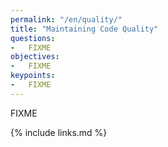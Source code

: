 ```yaml
---
permalink: "/en/quality/"
title: "Maintaining Code Quality"
questions:
-   FIXME
objectives:
-   FIXME
keypoints:
-   FIXME
---
```


FIXME

{% include links.md %}
